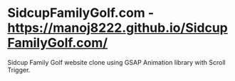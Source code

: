 # SidcupFamilyGolf.com -https://manoj8222.github.io/SidcupFamilyGolf.com/
Sidcup Family Golf website clone 
using GSAP Animation library with Scroll Trigger.
